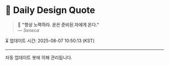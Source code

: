 
# 📘 Daily Design Quote

> 💬 **"항상 노력하라. 운은 준비된 자에게 온다."**  
> — *Seneca*

⏳ 업데이트 시간: 2025-08-07 10:50:13 (KST)

---

자동 업데이트 봇에 의해 관리됩니다.

